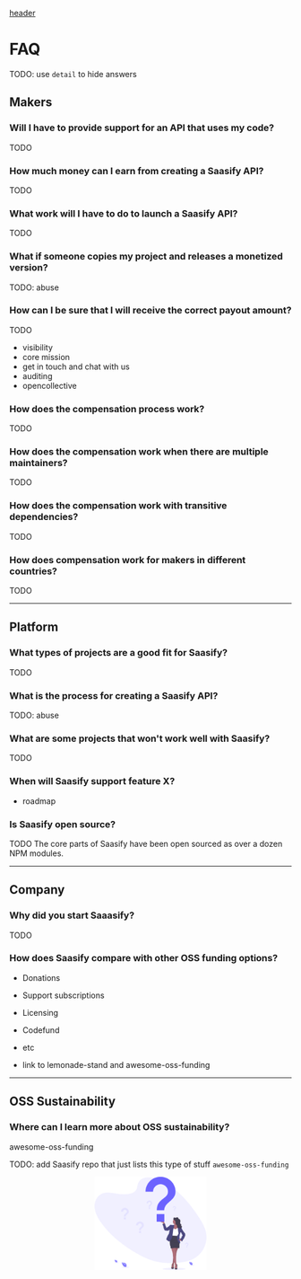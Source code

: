 [header](_header.md ':include')

# FAQ

TODO: use `detail` to hide answers

## Makers

### Will I have to provide support for an API that uses my code?

TODO

### How much money can I earn from creating a Saasify API?

TODO

### What work will I have to do to launch a Saasify API?

TODO

### What if someone copies my project and releases a monetized version?

TODO: abuse

### How can I be sure that I will receive the correct payout amount?

TODO
- visibility
- core mission
- get in touch and chat with us
- auditing
- opencollective

### How does the compensation process work?

TODO

### How does the compensation work when there are multiple maintainers?

TODO

### How does the compensation work with transitive dependencies?

TODO

### How does compensation work for makers in different countries?

TODO

---

## Platform

### What types of projects are a good fit for Saasify?

TODO

### What is the process for creating a Saasify API?

TODO: abuse

### What are some projects that won't work well with Saasify?

TODO

### When will Saasify support feature X?

- roadmap

### Is Saasify open source?

TODO
The core parts of Saasify have been open sourced as over a dozen NPM modules.

---

## Company

### Why did you start Saaasify?

TODO

### How does Saasify compare with other OSS funding options?

- Donations
- Support subscriptions
- Licensing
- Codefund
- etc

- link to lemonade-stand and awesome-oss-funding

---

## OSS Sustainability

### Where can I learn more about OSS sustainability?

awesome-oss-funding

TODO: add Saasify repo that just lists this type of stuff
`awesome-oss-funding`

<p align="center">
  <img src="./_media/undraw/questions.svg" alt="FAQ" width="200" />
</p>
